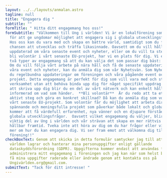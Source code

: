 ```yaml
---
layout: ../../layouts/anmalan.astro
tagline: null
title: "Engagera dig "
subtitle: ""
formTitle: " Hitta ditt engagemang hos oss!"
formSubtitle: "Välkommen till Ung i världen! Vi är en lokalförening som brinner
  för att ge ungdomar möjlighet att engagera sig i globala utvecklingsfrågor.
  Hos oss kan du vara med och skapa en bättre värld, samtidigt som du får
  chansen att utvecklas och träffa likasinnade. Oavsett om du vill hålla dig
  uppdaterad om våra senaste event och nyheter, eller om du vill ta steget och
  bli volontär i vårt senaste EU-projekt, har vi en plats för dig. Vi erbjuder
  två typer av engagemang så att du kan välja det som passar dig bäst: Nyhetsvän
  Om du vill följa vårt arbete på nära håll och få de senaste uppdateringarna om
  våra event och nyheter, kan du anmäla dig som vår Nyhetsvän. Som Nyhetsvän får
  du regelbundna uppdateringar om föreningen och våra pågående event och
  projekt. Detta engagemang är perfekt för dig som vill vara med och stödja vår
  verksamhet utan att behöva binda upp dig för något specifikt uppdrag. Genom
  att skriva upp dig blir du en del av vårt nätverk och kan enkelt hålla dig
  informerad om vad som händer.  **Bli volontär**  Är du redo att ta ett mer
  aktivt steg och göra en konkret skillnad? Då kan du anmäla dig som volontär i
  vårt senaste EU-projekt. Som volontär får du möjlighet att arbeta direkt med
  spännande och meningsfulla projekt som påverkar både lokalt och globalt. Du
  kommer att få värdefull erfarenhet, nya vänner och en djupare förståelse för
  globala utvecklingsfrågor.  Oavsett vilket engagemang du väljer, blir du en
  viktig del av Ung i världen och vår strävan att skapa en mer rättvis och
  hållbar framtid. Tveka inte att höra av dig om du har frågor eller vill veta
  mer om hur du kan engagera dig. Vi ser fram emot att välkomna dig till vår
  förening!!"
checkBoxText: Genom att skicka in detta formulär samtycker jag till att Ung i
  världen lagrar och hanterar mina personuppgifter enligt gällande
  dataskyddsförordning (GDPR). Uppgifterna kommer endast att användas för att
  administrera mitt engagemang i föreningen och jag kan när som helst begära att
  få mina uppgifter raderade eller ändrade genom att kontakta oss på
  Ungivärlden.org@gmail.com.
submitText: "Tack för ditt intresse! "
---
```

